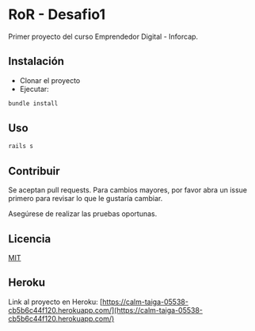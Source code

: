 # RoR - Desafio1

Primer proyecto del curso Emprendedor Digital - Inforcap.

## Instalación

- Clonar el proyecto
- Ejecutar:

```bash
bundle install
```

## Uso

```bash
rails s
```

## Contribuir

Se aceptan pull requests. Para cambios mayores, por favor abra un issue primero
para revisar lo que le gustaría cambiar.

Asegúrese de realizar las pruebas oportunas.

## Licencia

[MIT](https://choosealicense.com/licenses/mit/)

## Heroku

Link al proyecto en Heroku:
[https://calm-taiga-05538-cb5b6c44f120.herokuapp.com/](https://calm-taiga-05538-cb5b6c44f120.herokuapp.com/)
